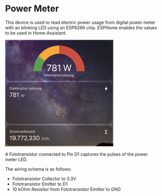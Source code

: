 # Power Meter
This device is used to read electric power usage from digital power meter with an blinking LED using an ESP8266 chip. ESPHome enables the values to be used in Home-Assistant.

<img src="home-assistant.png" width="350" alt="Home-Assistant">

A Fototransistor connected to Pin D1 captures the pulses of the power meter LED.

The wiring schema is as follows:
- Fototransistor Collector to 3.3V
- Fototransistor Emitter to D1
- 10 kOhm Resisitor from Fototransistor Emitter to GND
